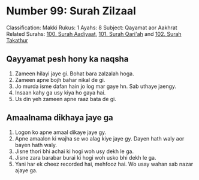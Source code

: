 # Number 99: Surah Zilzaal

Classification: Makki
Rukus: 1
Ayahs: 8
Subject: Qayamat aor Aakhrat
Related Surahs: [100. Surah Aadiyaat](./100_Surah_Aadiyaat), [101. Surah Qari'ah](./101_Surah_Qari'ah.md) and [102. Surah Takathur](./102_Surah_Takathur.md)

## Qayyamat pesh hony ka naqsha

1. Zameen hilayi jaye gi. Bohat bara zalzalah hoga.
2. Zameen apne bojh bahar nikal de gi.
3. Jo murda isme dafan hain jo log mar gaye hn. Sab uthaye jaengy.
4. Insaan kahy ga usy kiya ho gaya hai.
5. Us din yeh zameen apne raaz bata de gi.

## Amaalnama dikhaya jaye ga

1. Logon ko apne amaal dikaye jaye gy.
2. Apne amaalon ki wajha se wo alag kiye jaye gy. Dayen hath waly aor bayen hath waly.
3. Jisne thori bhi achai ki hogi woh usy dekh le ga.
4. Jisne zara barabar burai ki hogi woh usko bhi dekh le ga.
5. Yani har ek cheez recorded hai, mehfooz hai. Wo usay wahan sab nazar ajaye ga.
